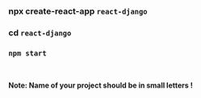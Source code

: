 ### npx create-react-app `react-django`

### cd `react-django`

### `npm start`

<br />

**Note: Name of your project should be in small letters !**
